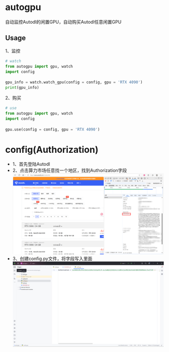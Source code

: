 # autogpu
自动监控Autodl的闲置GPU，自动购买Autodl任意闲置GPU

## Usage
1、监控
```python
# watch
from autogpu import gpu, watch
import config

gpu_info = watch.watch_gpu(config = config, gpu = 'RTX 4090')
print(gpu_info)
```

2、购买
```python
# use
from autogpu import gpu, watch
import config

gpu.use(config = config, gpu = 'RTX 4090')
```

# config(Authorization)
- 1、首先登陆Autodl
- 2、点击算力市场任意找一个地区，找到Authorization字段
![./assert/img.png](assert/authorization.png)
- 3、创建config.py文件，将字段写入里面
![./assert/img.png](assert/config.png)